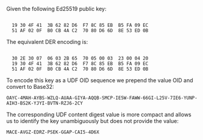 
Given the following Ed25519 public key:

~~~~

  19 30 4F 41  3B 62 82 D6  F7 8C 85 EB  B5 FA 09 EC
  51 AF 02 0F  B0 CB 4A C2  70 80 D6 6D  8E 53 ED 0B
~~~~

The equivalent DER encoding is:

~~~~

  30 2E 30 07  06 03 2B 65  70 05 00 03  23 00 04 20
  19 30 4F 41  3B 62 82 D6  F7 8C 85 EB  B5 FA 09 EC
  51 AF 02 0F  B0 CB 4A C2  70 80 D6 6D  8E 53 ED 0B
~~~~

To encode this key as a UDF OID sequence we prepend the value OID
and convert to Base32:

~~~~
OAYC-4MAH-AYBS-WZLQ-AUAA-GIYA-AQQB-SMCP-IE5W-FAWW-66GI-L25V-7IE6-YUNP-AIH3-BS2K-YJYI-BVTN-RZJ6-2CY
~~~~

The corresponding UDF content digest value is more compact and allows us to identify the 
key unambiguously but does not provide the value:

~~~~
MACE-AVGZ-EDRZ-PSEK-GGAP-CAI5-4D6X
~~~~
